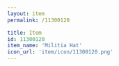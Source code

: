 ```yaml
---
layout: item
permalink: /11300120

title: Item
id: 11300120
item_name: 'Militia Hat'
icon_url: 'item/icon/11300120.png'
---
```


